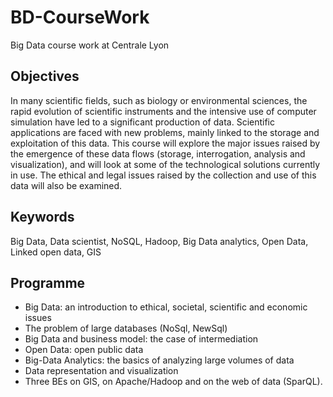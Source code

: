 # BD-CourseWork
Big Data course work at Centrale Lyon 

## Objectives
In many scientific fields, such as biology or environmental sciences, the rapid evolution of scientific instruments and the
intensive use of computer simulation have led to a significant production of data. Scientific applications are faced with new
problems, mainly linked to the storage and exploitation of this data.
This course will explore the major issues raised by the emergence of these data flows (storage, interrogation, analysis and
visualization), and will look at some of the technological solutions currently in use. The ethical and legal issues raised by the
collection and use of this data will also be examined.

## Keywords 
Big Data, Data scientist, NoSQL, Hadoop, Big Data analytics, Open Data, Linked open data, GIS

## Programme 
- Big Data: an introduction to ethical, societal, scientific and economic issues
- The problem of large databases (NoSql, NewSql)
- Big Data and business model: the case of intermediation
- Open Data: open public data
- Big-Data Analytics: the basics of analyzing large volumes of data
- Data representation and visualization
- Three BEs on GIS, on Apache/Hadoop and on the web of data (SparQL).
